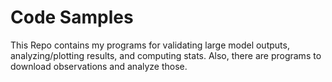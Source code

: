 # Code Samples


This Repo contains my programs for validating large model outputs, analyzing/plotting results, and computing stats. Also, there are programs to download observations and analyze those.


